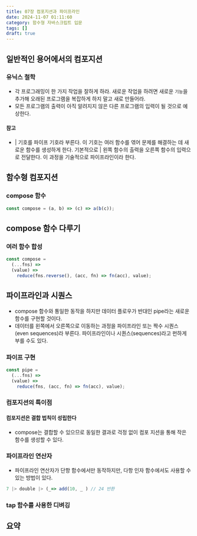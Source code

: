 ```yaml
---
title: 07장 컴포지션과 파이프라인
date: 2024-11-07 01:11:60
category: 함수형 자바스크립트 입문
tags: []
draft: true
---
```


## 일반적인 용어에서의 컴포지션

### 유닉스 철학

- 각 프로그래밍이 한 가지 작업을 잘하게 하라. 새로운 작업을 하려면 새로운 `기능`을 추가해 오래된 프로그램을 복잡하게 하지 말고 새로 만들어라.
- 모든 프로그램의 출력이 아직 알려지지 않은 다른 프로그램의 입력이 될 것으로 예상한다.

#### 참고

- | 기호를 파이프 기호라 부른다. 이 기호는 여러 함수를 엮어 문제를 해결하는 데 새로운 함수를 생성하게 한다. 기본적으로 | 왼쪽 함수의 출력을 오른쪽 함수의 입력으로 전달한다. 이 과정을 기술적으로 파이프라인이라 한다.

## 함수형 컴포지션

### compose 함수

```js
const compose = (a, b) => (c) => a(b(c));
```

## compose 함수 다루기

### 여러 함수 합성

```js
const compose =
  (...fns) =>
  (value) =>
    reduce(fns.reverse(), (acc, fn) => fn(acc), value);
```

## 파이프라인과 시퀀스

- compose 함수와 통일한 동작을 하지만 데이터 플로우가 반대인 pipe라는 새로운 함수를 구현할 것이다.
- 데이터를 왼쪽에서 오른쪽으로 이동하는 과정을 파이프라인 또는 짝수 시퀀스(even sequences)라 부른다. 파이프라인이나 시퀀스(sequences)라고 펀하게 부를 수도 있다.

### 파이프 구현

```js
const pipe =
  (...fns) =>
  (value) =>
    reduce(fns, (acc, fn) => fn(acc), value);
```

### 컴포지션의 특이점

#### 컴포지션은 결합 법칙이 성립한다

- compose는 결합할 수 있으므로 동일한 결과로 걱정 없이 컴포 지션을 통해 작은 함수를 생성할 수 있다.

### 파이프라인 연산자

- 파이프라인 연산자가 단항 함수에서만 동작하지만, 다항 인자 함수에서도 사용할 수 있는 방법이 있다.

```js
7 |> double |> (_=> add(10, _ ) // 24 반환
```

### tap 함수를 사용한 디벼깅

## 요약
